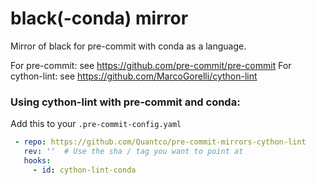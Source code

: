 black(-conda) mirror
====================

Mirror of black for pre-commit with conda as a language.

For pre-commit: see https://github.com/pre-commit/pre-commit
For cython-lint: see https://github.com/MarcoGorelli/cython-lint

### Using cython-lint with pre-commit and conda:

Add this to your `.pre-commit-config.yaml`

```yaml
 - repo: https://github.com/Quantco/pre-commit-mirrors-cython-lint
   rev: ''  # Use the sha / tag you want to point at
   hooks:
     - id: cython-lint-conda
```

